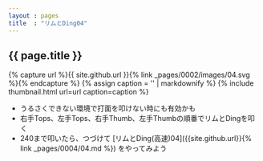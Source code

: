```yaml
---
layout : pages
title  : "リムとDing04"
---
```


## {{ page.title }}

{% capture url %}{{ site.github.url }}{% link _pages/0002/images/04.svg %}{% endcapture %}
{% assign caption = '' | markdownify %}
{% include thumbnail.html url=url caption=caption %}


* うるさくできない環境で打面を叩けない時にも有効かも
* 右手Tops、左手Tops、右手Thumb、左手Thumbの順番でリムとDingを叩く
* 240まで叩いたら、つづけて [リムとDing(高速)04]({{site.github.url}}{% link _pages/0004/04.md %}) をやってみよう

